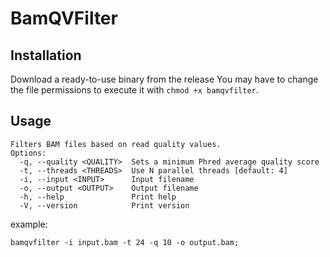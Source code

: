 # BamQVFilter
## Installation
Download a ready-to-use binary from the release
You may have to change the file permissions to execute it with `chmod +x bamqvfilter`.

## Usage
```
Filters BAM files based on read quality values.
Options:
  -q, --quality <QUALITY>  Sets a minimum Phred average quality score
  -t, --threads <THREADS>  Use N parallel threads [default: 4]
  -i, --input <INPUT>      Input filename
  -o, --output <OUTPUT>    Output filename
  -h, --help               Print help
  -V, --version            Print version
```

example:
```
bamqvfilter -i input.bam -t 24 -q 10 -o output.bam;
```
